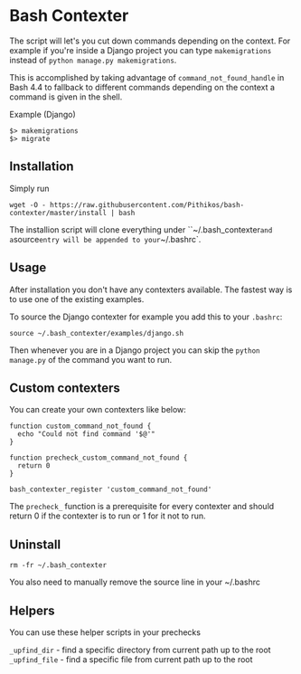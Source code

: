Bash Contexter
==============

The script will let's you cut down commands depending on the context. For example
if you're inside a Django project you can type `makemigrations` instead of `python manage.py makemigrations`.

This is accomplished by taking advantage of `command_not_found_handle` in Bash 4.4 to
fallback to different commands depending on the context a command is given in
the shell.

Example (Django)

    $> makemigrations
    $> migrate


Installation
------------

Simply run

    wget -O - https://raw.githubusercontent.com/Pithikos/bash-contexter/master/install | bash


The installion script will clone everything under ``~/.bash_contexter` and a `source` entry will be appended
to your `~/.bashrc`.


Usage
-----

After installation you don't have any contexters available. The fastest way is
to use one of the existing examples.

To source the Django contexter for example you add this to your `.bashrc`:

    source ~/.bash_contexter/examples/django.sh

Then whenever you are in a Django project you can skip the `python manage.py` of
the command you want to run.


Custom contexters
-----------------

You can create your own contexters like below:

    function custom_command_not_found {
      echo "Could not find command '$@'"
    }

    function precheck_custom_command_not_found {
      return 0
    }

    bash_contexter_register 'custom_command_not_found'

The `precheck_` function is a prerequisite for every contexter and should return 0
if the contexter is to run or 1 for it not to run.


Uninstall
---------

    rm -fr ~/.bash_contexter

You also need to manually remove the source line in your ~/.bashrc


Helpers
-------

You can use these helper scripts in your prechecks

`_upfind_dir` - find a specific directory from current path up to the root
`_upfind_file` - find a specific file from current path up to the root
